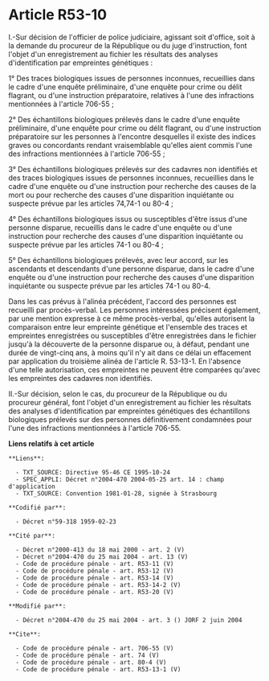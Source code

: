 # Article R53-10

I.-Sur décision de l'officier de police judiciaire, agissant soit d'office, soit à la demande du procureur de la République
ou du juge d'instruction, font l'objet d'un enregistrement au fichier les résultats des analyses d'identification par
empreintes génétiques : 

1° Des traces biologiques issues de personnes inconnues, recueillies dans le cadre d'une enquête préliminaire, d'une enquête
pour crime ou délit flagrant, ou d'une instruction préparatoire, relatives à l'une des infractions mentionnées à l'article
706-55 ; 

2° Des échantillons biologiques prélevés dans le cadre d'une enquête préliminaire, d'une enquête pour crime ou délit
flagrant, ou d'une instruction préparatoire sur les personnes à l'encontre desquelles il existe des indices graves ou
concordants rendant vraisemblable qu'elles aient commis l'une des infractions mentionnées à l'article 706-55 ; 

3° Des échantillons biologiques prélevés sur des cadavres non identifiés et des traces biologiques issues de personnes
inconnues, recueillies dans le cadre d'une enquête ou d'une instruction pour recherche des causes de la mort ou pour
recherche des causes d'une disparition inquiétante ou suspecte prévue par les articles 74,74-1 ou 80-4 ; 

4° Des échantillons biologiques issus ou susceptibles d'être issus d'une personne disparue, recueillis dans le cadre d'une
enquête ou d'une instruction pour recherche des causes d'une disparition inquiétante ou suspecte prévue par les articles 74-1
ou 80-4 ; 

5° Des échantillons biologiques prélevés, avec leur accord, sur les ascendants et descendants d'une personne disparue, dans
le cadre d'une enquête ou d'une instruction pour recherche des causes d'une disparition inquiétante ou suspecte prévue par
les articles 74-1 ou 80-4. 

Dans les cas prévus à l'alinéa précédent, l'accord des personnes est recueilli par procès-verbal. Les personnes intéressées
précisent également, par une mention expresse à ce même procès-verbal, qu'elles autorisent la comparaison entre leur
empreinte génétique et l'ensemble des traces et empreintes enregistrées ou susceptibles d'être enregistrées dans le fichier
jusqu'à la découverte de la personne disparue ou, à défaut, pendant une durée de vingt-cinq ans, à moins qu'il n'y ait dans
ce délai un effacement par application du troisième alinéa de l'article R. 53-13-1. En l'absence d'une telle autorisation,
ces empreintes ne peuvent être comparées qu'avec les empreintes des cadavres non identifiés. 

II.-Sur décision, selon le cas, du procureur de la République ou du procureur général, font l'objet d'un enregistrement au
fichier les résultats des analyses d'identification par empreintes génétiques des échantillons biologiques prélevés sur des
personnes définitivement condamnées pour l'une des infractions mentionnées à l'article 706-55.

**Liens relatifs à cet article**

	**Liens**:

	  - TXT_SOURCE: Directive 95-46 CE 1995-10-24
	  - SPEC_APPLI: Décret n°2004-470 2004-05-25 art. 14 : champ d'application
	  - TXT_SOURCE: Convention 1981-01-28, signée à Strasbourg

	**Codifié par**:

	  - Décret n°59-318 1959-02-23

	**Cité par**:

	  - Décret n°2000-413 du 18 mai 2000 - art. 2 (V)
	  - Décret n°2004-470 du 25 mai 2004 - art. 13 (V)
	  - Code de procédure pénale - art. R53-11 (V)
	  - Code de procédure pénale - art. R53-12 (V)
	  - Code de procédure pénale - art. R53-14 (V)
	  - Code de procédure pénale - art. R53-14-2 (V)
	  - Code de procédure pénale - art. R53-20 (V)

	**Modifié par**:

	  - Décret n°2004-470 du 25 mai 2004 - art. 3 () JORF 2 juin 2004

	**Cite**:

	  - Code de procédure pénale - art. 706-55 (V)
	  - Code de procédure pénale - art. 74 (V)
	  - Code de procédure pénale - art. 80-4 (V)
	  - Code de procédure pénale - art. R53-13-1 (V)
